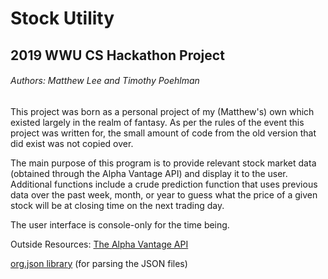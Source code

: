 # Stock Utility
## 2019 WWU CS Hackathon Project

###### Authors: Matthew Lee and Timothy Poehlman


This project was born as a personal project of my (Matthew's) own which existed largely in the realm of fantasy. As per the rules of the event this project was written for, the small amount of code from the old version that did exist was not copied over.
 
 The main purpose of this program is to provide relevant stock market data (obtained through the Alpha Vantage API) and display it to the user. Additional functions include a crude prediction function that uses previous data over the past week, month, or year to guess what the price of a given stock will be at closing time on the next trading day.

The user interface is console-only for the time being.

 Outside Resources:
 [The Alpha Vantage API](Alphavantage.co)
 
 [org.json library](https://github.com/stleary/JSON-java) (for parsing the JSON files) 
